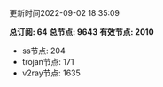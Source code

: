 更新时间2022-09-02 18:35:09

**总订阅: 64**
**总节点: 9643**
**有效节点: 2010**
- ss节点: 204
- trojan节点: 171
- v2ray节点: 1635
